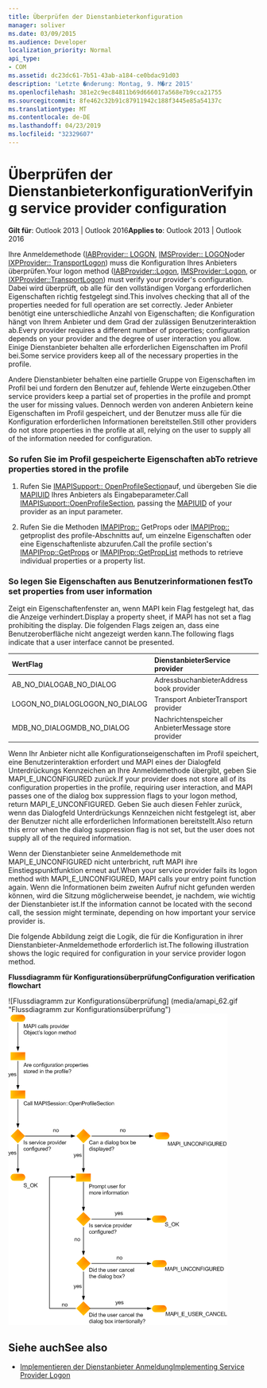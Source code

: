 ```yaml
---
title: Überprüfen der Dienstanbieterkonfiguration
manager: soliver
ms.date: 03/09/2015
ms.audience: Developer
localization_priority: Normal
api_type:
- COM
ms.assetid: dc23dc61-7b51-43ab-a184-ce0bdac91d03
description: 'Letzte �nderung: Montag, 9. M�rz 2015'
ms.openlocfilehash: 381e2c9ec84811b69d666017a568e7b9cca21755
ms.sourcegitcommit: 8fe462c32b91c87911942c188f3445e85a54137c
ms.translationtype: MT
ms.contentlocale: de-DE
ms.lasthandoff: 04/23/2019
ms.locfileid: "32329607"
---
```

# <a name="verifying-service-provider-configuration"></a><span data-ttu-id="9b9fd-103">Überprüfen der Dienstanbieterkonfiguration</span><span class="sxs-lookup"><span data-stu-id="9b9fd-103">Verifying service provider configuration</span></span>
  
<span data-ttu-id="9b9fd-104">**Gilt für**: Outlook 2013 | Outlook 2016</span><span class="sxs-lookup"><span data-stu-id="9b9fd-104">**Applies to**: Outlook 2013 | Outlook 2016</span></span> 
  
<span data-ttu-id="9b9fd-105">Ihre Anmeldemethode ([IABProvider:: LOGON](iabprovider-logon.md), [IMSProvider:: LOGON](imsprovider-logon.md)oder [IXPProvider:: TransportLogon](ixpprovider-transportlogon.md)) muss die Konfiguration Ihres Anbieters überprüfen.</span><span class="sxs-lookup"><span data-stu-id="9b9fd-105">Your logon method ([IABProvider::Logon](iabprovider-logon.md), [IMSProvider::Logon](imsprovider-logon.md), or [IXPProvider::TransportLogon](ixpprovider-transportlogon.md)) must verify your provider's configuration.</span></span> <span data-ttu-id="9b9fd-106">Dabei wird überprüft, ob alle für den vollständigen Vorgang erforderlichen Eigenschaften richtig festgelegt sind.</span><span class="sxs-lookup"><span data-stu-id="9b9fd-106">This involves checking that all of the properties needed for full operation are set correctly.</span></span> <span data-ttu-id="9b9fd-107">Jeder Anbieter benötigt eine unterschiedliche Anzahl von Eigenschaften; die Konfiguration hängt von Ihrem Anbieter und dem Grad der zulässigen Benutzerinteraktion ab.</span><span class="sxs-lookup"><span data-stu-id="9b9fd-107">Every provider requires a different number of properties; configuration depends on your provider and the degree of user interaction you allow.</span></span> <span data-ttu-id="9b9fd-108">Einige Dienstanbieter behalten alle erforderlichen Eigenschaften im Profil bei.</span><span class="sxs-lookup"><span data-stu-id="9b9fd-108">Some service providers keep all of the necessary properties in the profile.</span></span> 

<span data-ttu-id="9b9fd-109">Andere Dienstanbieter behalten eine partielle Gruppe von Eigenschaften im Profil bei und fordern den Benutzer auf, fehlende Werte einzugeben.</span><span class="sxs-lookup"><span data-stu-id="9b9fd-109">Other service providers keep a partial set of properties in the profile and prompt the user for missing values.</span></span> <span data-ttu-id="9b9fd-110">Dennoch werden von anderen Anbietern keine Eigenschaften im Profil gespeichert, und der Benutzer muss alle für die Konfiguration erforderlichen Informationen bereitstellen.</span><span class="sxs-lookup"><span data-stu-id="9b9fd-110">Still other providers do not store properties in the profile at all, relying on the user to supply all of the information needed for configuration.</span></span>
  
### <a name="to-retrieve-properties-stored-in-the-profile"></a><span data-ttu-id="9b9fd-111">So rufen Sie im Profil gespeicherte Eigenschaften ab</span><span class="sxs-lookup"><span data-stu-id="9b9fd-111">To retrieve properties stored in the profile</span></span>
  
1. <span data-ttu-id="9b9fd-112">Rufen Sie [IMAPISupport:: OpenProfileSection](imapisupport-openprofilesection.md)auf, und übergeben Sie die [MAPIUID](mapiuid.md) Ihres Anbieters als Eingabeparameter.</span><span class="sxs-lookup"><span data-stu-id="9b9fd-112">Call [IMAPISupport::OpenProfileSection](imapisupport-openprofilesection.md), passing the [MAPIUID](mapiuid.md) of your provider as an input parameter.</span></span> 
    
2. <span data-ttu-id="9b9fd-113">Rufen Sie die Methoden [IMAPIProp::](imapiprop-getprops.md) GetProps oder [IMAPIProp::](imapiprop-getproplist.md) getproplist des profile-Abschnitts auf, um einzelne Eigenschaften oder eine Eigenschaftenliste abzurufen.</span><span class="sxs-lookup"><span data-stu-id="9b9fd-113">Call the profile section's [IMAPIProp::GetProps](imapiprop-getprops.md) or [IMAPIProp::GetPropList](imapiprop-getproplist.md) methods to retrieve individual properties or a property list.</span></span> 
    
### <a name="to-set-properties-from-user-information"></a><span data-ttu-id="9b9fd-114">So legen Sie Eigenschaften aus Benutzerinformationen fest</span><span class="sxs-lookup"><span data-stu-id="9b9fd-114">To set properties from user information</span></span>
  
<span data-ttu-id="9b9fd-115">Zeigt ein Eigenschaftenfenster an, wenn MAPI kein Flag festgelegt hat, das die Anzeige verhindert.</span><span class="sxs-lookup"><span data-stu-id="9b9fd-115">Display a property sheet, if MAPI has not set a flag prohibiting the display.</span></span> <span data-ttu-id="9b9fd-116">Die folgenden Flags zeigen an, dass eine Benutzeroberfläche nicht angezeigt werden kann.</span><span class="sxs-lookup"><span data-stu-id="9b9fd-116">The following flags indicate that a user interface cannot be presented.</span></span>
  
|<span data-ttu-id="9b9fd-117">**Wert**</span><span class="sxs-lookup"><span data-stu-id="9b9fd-117">**Flag**</span></span>|<span data-ttu-id="9b9fd-118">**Dienstanbieter**</span><span class="sxs-lookup"><span data-stu-id="9b9fd-118">**Service provider**</span></span>|
|:-----|:-----|
|<span data-ttu-id="9b9fd-119">AB_NO_DIALOG</span><span class="sxs-lookup"><span data-stu-id="9b9fd-119">AB_NO_DIALOG</span></span>  <br/> |<span data-ttu-id="9b9fd-120">Adressbuchanbieter</span><span class="sxs-lookup"><span data-stu-id="9b9fd-120">Address book provider</span></span>  <br/> |
|<span data-ttu-id="9b9fd-121">LOGON_NO_DIALOG</span><span class="sxs-lookup"><span data-stu-id="9b9fd-121">LOGON_NO_DIALOG</span></span>  <br/> |<span data-ttu-id="9b9fd-122">Transport Anbieter</span><span class="sxs-lookup"><span data-stu-id="9b9fd-122">Transport provider</span></span>  <br/> |
|<span data-ttu-id="9b9fd-123">MDB_NO_DIALOG</span><span class="sxs-lookup"><span data-stu-id="9b9fd-123">MDB_NO_DIALOG</span></span>  <br/> |<span data-ttu-id="9b9fd-124">Nachrichtenspeicher Anbieter</span><span class="sxs-lookup"><span data-stu-id="9b9fd-124">Message store provider</span></span>  <br/> |
   
<span data-ttu-id="9b9fd-125">Wenn Ihr Anbieter nicht alle Konfigurationseigenschaften im Profil speichert, eine Benutzerinteraktion erfordert und MAPI eines der Dialogfeld Unterdrückungs Kennzeichen an Ihre Anmeldemethode übergibt, geben Sie MAPI_E_UNCONFIGURED zurück.</span><span class="sxs-lookup"><span data-stu-id="9b9fd-125">If your provider does not store all of its configuration properties in the profile, requiring user interaction, and MAPI passes one of the dialog box suppression flags to your logon method, return MAPI_E_UNCONFIGURED.</span></span> <span data-ttu-id="9b9fd-126">Geben Sie auch diesen Fehler zurück, wenn das Dialogfeld Unterdrückungs Kennzeichen nicht festgelegt ist, aber der Benutzer nicht alle erforderlichen Informationen bereitstellt.</span><span class="sxs-lookup"><span data-stu-id="9b9fd-126">Also return this error when the dialog suppression flag is not set, but the user does not supply all of the required information.</span></span>
  
<span data-ttu-id="9b9fd-127">Wenn der Dienstanbieter seine Anmeldemethode mit MAPI_E_UNCONFIGURED nicht unterbricht, ruft MAPI ihre Einstiegspunktfunktion erneut auf.</span><span class="sxs-lookup"><span data-stu-id="9b9fd-127">When your service provider fails its logon method with MAPI_E_UNCONFIGURED, MAPI calls your entry point function again.</span></span> <span data-ttu-id="9b9fd-128">Wenn die Informationen beim zweiten Aufruf nicht gefunden werden können, wird die Sitzung möglicherweise beendet, je nachdem, wie wichtig der Dienstanbieter ist.</span><span class="sxs-lookup"><span data-stu-id="9b9fd-128">If the information cannot be located with the second call, the session might terminate, depending on how important your service provider is.</span></span> 
  
<span data-ttu-id="9b9fd-129">Die folgende Abbildung zeigt die Logik, die für die Konfiguration in ihrer Dienstanbieter-Anmeldemethode erforderlich ist.</span><span class="sxs-lookup"><span data-stu-id="9b9fd-129">The following illustration shows the logic required for configuration in your service provider logon method.</span></span> 
  
<span data-ttu-id="9b9fd-130">**Flussdiagramm für Konfigurationsüberprüfung**</span><span class="sxs-lookup"><span data-stu-id="9b9fd-130">**Configuration verification flowchart**</span></span>
  
<span data-ttu-id="9b9fd-131">![Flussdiagramm zur Konfigurationsüberprüfung] (media/amapi_62.gif "Flussdiagramm zur Konfigurationsüberprüfung")</span><span class="sxs-lookup"><span data-stu-id="9b9fd-131">![Configuration verification flowchart](media/amapi_62.gif "Configuration verification flowchart")</span></span>
  
## <a name="see-also"></a><span data-ttu-id="9b9fd-132">Siehe auch</span><span class="sxs-lookup"><span data-stu-id="9b9fd-132">See also</span></span>

- [<span data-ttu-id="9b9fd-133">Implementieren der Dienstanbieter Anmeldung</span><span class="sxs-lookup"><span data-stu-id="9b9fd-133">Implementing Service Provider Logon</span></span>](implementing-service-provider-logon.md)

